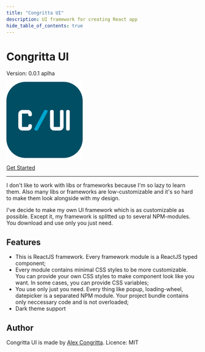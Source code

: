 ```yaml
---
title: "Congritta UI"
description: UI framework for creating React app
hide_table_of_contents: true
---
```


# Congritta UI

Version: 0.0.1 aplha

![](/img/logo.svg)

<a class="button button--primary" href="/docs/get-started">Get Started</a>

---

I don't like to work with libs or frameworks because I'm so lazy to learn them. Also many libs or frameworks are low-customizable and it's so hard to make
them look alongside with my design.

I've decide to make my own UI framework which is as customizable as possible. Except it, my framework is splitted up to several NPM-modules. You download and use only you just need.

## Features

* This is ReactJS framework. Every framework module is a ReactJS typed component;
* Every module contains minimal CSS styles to be more customizable. You can provide your own CSS styles to make component look like you want. In some cases, you can provide CSS variables;
* You use only just you need. Every thing like popup, loading-wheel, datepicker is a separated NPM module. Your project bundle contains only neccessary code and is not overloaded;
* Dark theme support

## Author

Congritta UI is made by [Alex Congritta](https://congritta.com). Licence: MIT
